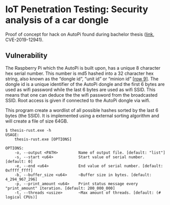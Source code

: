 # IoT Penetration Testing: Security analysis of a car dongle 
Proof of concept for hack on AutoPi found during bachelor thesis ([link](https://www.diva-portal.org/smash/record.jsf?pid=diva2%3A1334244), CVE-2019-12941).

## Vulnerability
The Raspberry Pi which the AutoPi is built upon, has a unique 8 character hex serial number. This number is md5 hashed into a 32 character hex string, also known as the “dongle id“, “unit id” or “minion id” [[row 9]](https://github.com/autopi-io/autopi-core/blob/3507b5ff420c9e7af3aa88b0b1cf4b68e677b36a/src/salt/base/state/minion/install.sls). The dongle id is a unique identifier of the AutoPi dongle and the first 6 bytes are used as wifi password while the last 6 bytes are used as wifi SSID. This means that one can deduce the the wifi password from the broadcasted SSID. Root access is given if connected to the AutoPi dongle via wifi. 

This program create a wordlist of all possible hashes sorted by the last 6 bytes (the SSID). It is implemented using a external sorting algorithm and will create a file of size 64GB.

```
$ thesis-rust.exe -h
USAGE:
    thesis-rust.exe [OPTIONS]

OPTIONS:
    -o, --output <PATH>         Name of output file. [default: "list"]
    -s, --start <u64>           Start value of serial number. [default: 0]
    -e, --end <u64>             End value of serial number. [default: 0xffff_ffff]
    -b, --buffer_size <u64>     ~Buffer size in bytes. [default: 4_294_967_296]
    -p, --print_amount <u64>    Print status message every "print_amount" iteration. [default: 200_000_000]
    -t, --threads <usize>       ~Max amount of threads. [default: (# logical CPUs)]
```
